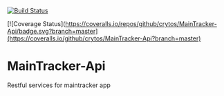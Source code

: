 [![Build Status](https://travis-ci.org/crytos/MainTracker-Api.svg?branch=develop)](https://travis-ci.org/crytos/MainTracker-Api)

[![Coverage Status](https://coveralls.io/repos/github/crytos/MainTracker-Api/badge.svg?branch=master](https://coveralls.io/github/crytos/MainTracker-Api?branch=master)

# MainTracker-Api
Restful services for maintracker app
